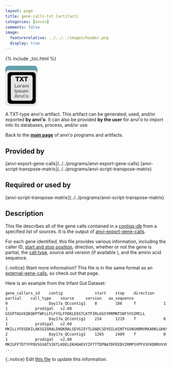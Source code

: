 ```yaml
---
layout: page
title: gene-calls-txt [artifact]
categories: [anvio]
comments: false
image:
  featurerelative: ../../../images/header.png
  display: true
---
```



{% include _toc.html %}


<img src="../../images/icons/TXT.png" alt="TXT" style="width:100px; border:none" />

A TXT-type anvi'o artifact. This artifact can be generated, used, and/or exported **by anvi'o**. It can also be provided **by the user** for anvi'o to import into its databases, process, and/or use.

Back to the **[main page](../../)** of anvi'o programs and artifacts.

## Provided by


<p style="text-align: left" markdown="1"><span class="artifact-p">[anvi-export-gene-calls](../../programs/anvi-export-gene-calls)</span> <span class="artifact-p">[anvi-script-transpose-matrix](../../programs/anvi-script-transpose-matrix)</span></p>


## Required or used by


<p style="text-align: left" markdown="1"><span class="artifact-r">[anvi-script-transpose-matrix](../../programs/anvi-script-transpose-matrix)</span></p>


## Description

This file describes all of the gene calls contained in a <span class="artifact-n">[contigs-db](/help/7/artifacts/contigs-db)</span> from a specified list of sources. It is the output of <span class="artifact-n">[anvi-export-gene-calls](/help/7/programs/anvi-export-gene-calls)</span>. 

For each gene identified, this file provides various information, including the caller ID, [start and stop position](http://merenlab.org/help/artifacts/external-gene-calls/#gene-startstop-positions), direction, whether or not the gene is partial, the [call type](http://merenlab.org/help/artifacts/external-gene-calls/#call-type), source and version (if available ), and the amino acid sequence. 

{:.notice}
Want more information? This file is in the same format as an <span class="artifact-n">[external-gene-calls](/help/7/artifacts/external-gene-calls)</span>, so check out that page. 

Here is an example from the Infant Gut Dataset: 

    gene_callers_id    contig              start    stop    direction    partial    call_type    source     version   aa_sequence
    0                  Day17a_QCcontig1    0        186     f            1          1            prodigal   v2.60     GSSPTAGVEQKQKPTWFLLFLFYSLFFDKLEEGTLKTFIRLKGSYRRMNTSNFSYGIMCLL
    1                  Day17a_QCcontig1    214      1219    f            0          1            prodigal   v2.60     MKILLYFEGEKILAKSGIGRALDHQKRALSEVGIEYTLDADCSDYDILHINTYGVNSHRMVRKARKLGKKVIYHAHSTEEDFRNSFIGSNQLAPLVKKYLISLYSKADHLITPTPYSKTLLEGYGIKVPISAISNGIDLSRFYPSEEKEQKFREYFKIDEEKKVIICVGLFFERKGITDFIEVARQLPEYQFIWFGDTPMYSIPKNIRQLVKEDHPENVIFPGYIKGDVIEGAYAAANLFFFPSREETEGIVVLEALASQQQVLVRDIPVYQGWLVANENCYMGHSIEEFKKYIEGLLEGKIPSTREAGYQVAEQRSIKQIGYELKEVYETVLS
    2                  Day17a_QCcontig1    1265     2489    f            0          1            prodigal   v2.60     MKIGFFTDTYFPQVSGVATSIKTLKDELEKHGHEVYIFTTTDPNATDFEEDVIRMPSVPFVSFKDRRVVVRGMWYAYLIAKELELDLIHTHTEFGAGILGKMVGKKMKIPVIHTYHTMYEDYLHYIAKGKVVRPSHVKFFSRVFTNHTTGVVCPSERVIEKLRDYGVTAPMRIIPTGIEIDKFLRPDITEEMIAGMRQQLGIEEQQIMLLSLSRISYEKNIQAIIQGLPQVIEKLPQTRLVIVGNGPYLEDLKELAEELEVSEYVQFTGEVPNEEVAIYYKAADYFVSASTSETQGLTYTEAMAAGVQCVAEGNAYLNNLFDHESLGKTFKTDSDFAPTLIDYIQANIKMDQTILDEKLFEISSTNFGNKMIEFYQDTLIYFDQLQMEKENADSIKKIKVKFTSLRK
    ...



{:.notice}
Edit [this file](https://github.com/merenlab/anvio/tree/master/anvio/docs/artifacts/gene-calls-txt.md) to update this information.

